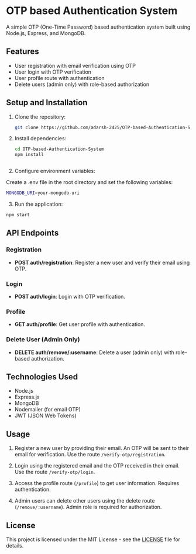 # OTP based Authentication System

A simple OTP (One-Time Password) based authentication system built using Node.js, Express, and MongoDB.

## Features

- User registration with email verification using OTP
- User login with OTP verification
- User profile route with authentication
- Delete users (admin only) with role-based authorization

## Setup and Installation

1. Clone the repository:

   ```bash
   git clone https://github.com/adarsh-2425/OTP-based-Authentication-System.git
   ````
   
1. Install dependencies:
   ```bash
   cd OTP-based-Authentication-System
   npm install
  ```
  ```
2. Configure environment variables:  

Create a .env file in the root directory and set the following variables:

```bash
MONGODB_URI=your-mongodb-uri
```

3. Run the application:

```bash
npm start
```

## API Endpoints

### Registration

- **POST auth/registration**: Register a new user and verify their email using OTP.

### Login

- **POST auth/login**: Login with OTP verification.

### Profile

- **GET auth/profile**: Get user profile with authentication.

### Delete User (Admin Only)

- **DELETE auth/remove/:username**: Delete a user (admin only) with role-based authorization.

## Technologies Used

- Node.js
- Express.js
- MongoDB
- Nodemailer (for email OTP)
- JWT (JSON Web Tokens)

## Usage

1. Register a new user by providing their email. An OTP will be sent to their email for verification. Use the route `/verify-otp/registration`.

2. Login using the registered email and the OTP received in their email. Use the route `/verify-otp/login`.

3. Access the profile route (`/profile`) to get user information. Requires authentication.

4. Admin users can delete other users using the delete route (`/remove/:username`). Admin role is required for authorization.

## License

This project is licensed under the MIT License - see the [LICENSE](LICENSE) file for details.


